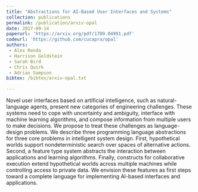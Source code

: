 ```yaml
---
title: "Abstractions for AI-Based User Interfaces and Systems"
collection: publications
permalink: /publication/arxiv-opal
date: 2017-09-14
paperurl: 'https://arxiv.org/pdf/1709.04991.pdf'
codeurl: 'https://github.com/cucapra/opal'
authors:
 - Alex Renda
 - Harrison Goldstein
 - Sarah Bird
 - Chris Quirk
 - Adrian Sampson
bibtex: /bibtex/arxiv-opal.txt

---
```


Novel user interfaces based on artificial intelligence, such as natural-language agents, present new categories of engineering challenges. These systems need to cope with uncertainty and ambiguity, interface with machine learning algorithms, and compose information from multiple users to make decisions. We propose to treat these challenges as language-design problems. We describe three programming language abstractions for three core problems in intelligent system design. First, hypothetical worlds support nondeterministic search over spaces of alternative actions. Second, a feature type system abstracts the interaction between applications and learning algorithms. Finally, constructs for collaborative execution extend hypothetical worlds across multiple machines while controlling access to private data. We envision these features as first steps toward a complete language for implementing AI-based interfaces and applications.

